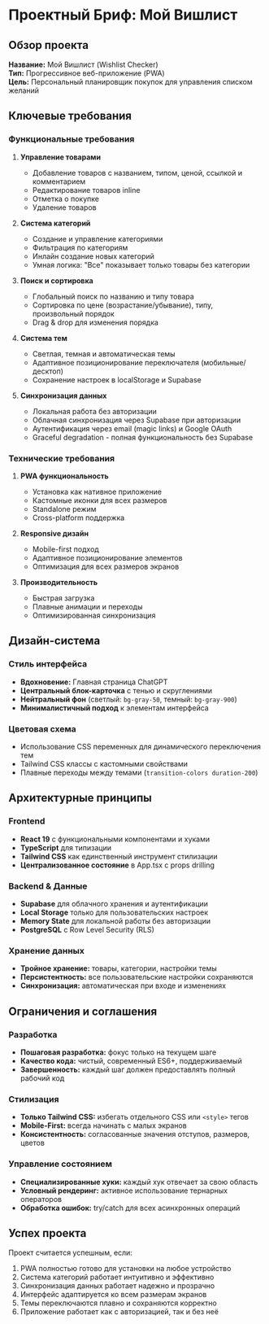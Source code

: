 # Проектный Бриф: Мой Вишлист

## Обзор проекта

**Название:** Мой Вишлист (Wishlist Checker)  
**Тип:** Прогрессивное веб-приложение (PWA)  
**Цель:** Персональный планировщик покупок для управления списком желаний

## Ключевые требования

### Функциональные требования
1. **Управление товарами**
   - Добавление товаров с названием, типом, ценой, ссылкой и комментарием
   - Редактирование товаров inline
   - Отметка о покупке
   - Удаление товаров

2. **Система категорий**
   - Создание и управление категориями
   - Фильтрация по категориям
   - Инлайн создание новых категорий
   - Умная логика: "Все" показывает только товары без категории

3. **Поиск и сортировка**
   - Глобальный поиск по названию и типу товара
   - Сортировка по цене (возрастание/убывание), типу, произвольный порядок
   - Drag & drop для изменения порядка

4. **Система тем**
   - Светлая, темная и автоматическая темы
   - Адаптивное позиционирование переключателя (мобильные/десктоп)
   - Сохранение настроек в localStorage и Supabase

5. **Синхронизация данных**
   - Локальная работа без авторизации
   - Облачная синхронизация через Supabase при авторизации
   - Аутентификация через email (magic links) и Google OAuth
   - Graceful degradation - полная функциональность без Supabase

### Технические требования
1. **PWA функциональность**
   - Установка как нативное приложение
   - Кастомные иконки для всех размеров
   - Standalone режим
   - Cross-platform поддержка

2. **Responsive дизайн**
   - Mobile-first подход
   - Адаптивное позиционирование элементов
   - Оптимизация для всех размеров экранов

3. **Производительность**
   - Быстрая загрузка
   - Плавные анимации и переходы
   - Оптимизированная синхронизация

## Дизайн-система

### Стиль интерфейса
- **Вдохновение:** Главная страница ChatGPT
- **Центральный блок-карточка** с тенью и скруглениями
- **Нейтральный фон** (светлый: `bg-gray-50`, темный: `bg-gray-900`)
- **Минималистичный подход** к элементам интерфейса

### Цветовая схема
- Использование CSS переменных для динамического переключения тем
- Tailwind CSS классы с кастомными свойствами
- Плавные переходы между темами (`transition-colors duration-200`)

## Архитектурные принципы

### Frontend
- **React 19** с функциональными компонентами и хуками
- **TypeScript** для типизации
- **Tailwind CSS** как единственный инструмент стилизации
- **Централизованное состояние** в App.tsx с props drilling

### Backend & Данные
- **Supabase** для облачного хранения и аутентификации
- **Local Storage** только для пользовательских настроек
- **Memory State** для локальной работы без авторизации
- **PostgreSQL** с Row Level Security (RLS)

### Хранение данных
- **Тройное хранение:** товары, категории, настройки темы
- **Персистентность:** все пользовательские настройки сохраняются
- **Синхронизация:** автоматическая при входе и изменениях

## Ограничения и соглашения

### Разработка
- **Пошаговая разработка:** фокус только на текущем шаге
- **Качество кода:** чистый, современный ES6+, поддерживаемый
- **Завершенность:** каждый шаг должен предоставлять полный рабочий код

### Стилизация
- **Только Tailwind CSS:** избегать отдельного CSS или `<style>` тегов
- **Mobile-First:** всегда начинать с малых экранов
- **Консистентность:** согласованные значения отступов, размеров, цветов

### Управление состоянием
- **Специализированные хуки:** каждый хук отвечает за свою область
- **Условный рендеринг:** активное использование тернарных операторов
- **Обработка ошибок:** try/catch для всех асинхронных операций

## Успех проекта

Проект считается успешным, если:
1. PWA полностью готово для установки на любое устройство
2. Система категорий работает интуитивно и эффективно
3. Синхронизация данных работает надежно и прозрачно
4. Интерфейс адаптируется ко всем размерам экранов
5. Темы переключаются плавно и сохраняются корректно
6. Приложение работает как с авторизацией, так и без неё 